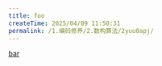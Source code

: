 ```yaml
---
title: foo
createTime: 2025/04/09 11:50:31
permalink: /1.编码修养/2.数构算法/2yuu0apj/
---
```


[bar](bar.md)
